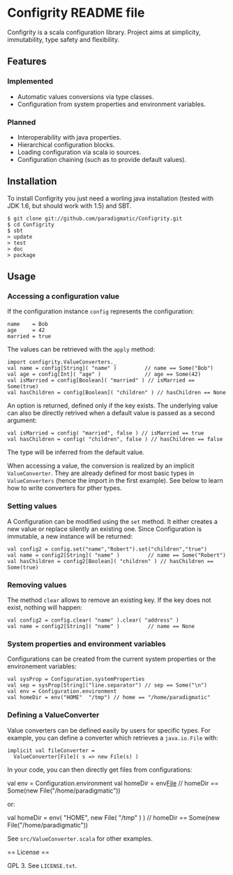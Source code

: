 # Configrity README file #

Configrity is a scala configuration library. Project aims at
simplicity, immutability, type safety and flexibility.

## Features ##

### Implemented ###

  - Automatic values conversions via type classes.
  - Configuration from system properties and environment variables.

### Planned ###

  - Interoperability with java properties.
  - Hierarchical configuration blocks.
  - Loading configuration via scala io sources.
  - Configuration chaining (such as to provide default values).

## Installation ##

To install Configrity you just need a worling java installation (tested with
JDK 1.6, but should work with 1.5) and SBT.

    $ git clone git://github.com/paradigmatic/Configrity.git
    $ cd Configrity
    $ sbt
    > update
    > test
    > doc
    > package

## Usage ##

### Accessing a configuration value ###

If the configuration instance `config` represents the configuration:

    name    = Bob
    age     = 42
    married = true

The values can be retrieved with the `apply` method:

    import configrity.ValueConverters._
    val name = config[String]( "name" )         // name == Some("Bob")
    val age = config[Int]( "age" )              // age == Some(42)
    val isMarried = config[Boolean]( "married" ) // isMarried == Some(true)
    val hasChildren = config[Boolean]( "children" ) // hasChildren == None

An option is returned, defined only if the key exists. The underlying
value can also be directly retrived when a default value is passed as
a second argument:

    val isMarried = config( "married", false ) // isMarried == true
    val hasChildren = config( "children", false ) // hasChildren == false

The type will be inferred from the default value.

When accessing a value, the conversion is realized by an implicit
`ValueConverter`. They are already defined for most basic types in
`ValueConverters` (hence the import in the first example). See below
to learn how to write converters for pther types.

### Setting values ###

A Configuration can be modified using the `set` method. It either creates 
a new value or replace silently an existing one. Since Configuration is
immutable, a new instance will be returned:

    val config2 = config.set("name","Robert").set("children","true")
    val name = config2[String]( "name" )         // name == Some("Robert")
    val hasChildren = config2[Boolean]( "children" ) // hasChildren == Some(true)

### Removing values ###

The method `clear` allows to remove an existing key. If the key does not exist,
nothing will happen:

    val config2 = config.clear( "name" ).clear( "address" )
    val name = config2[String]( "name" )         // name == None

### System properties and environment variables ###

Configurations can be created from the current system properties or the environement
variables:

    val sysProp = Configuration.systemProperties
    val sep = sysProp[String]("line.separator") // sep == Some("\n")
    val env = Configuration.environment
    val homeDir = env("HOME"  "/tmp") // home == "/home/paradigmatic"

### Defining a ValueConverter ###

Value converters can be defined easily by users for specific types. For example, you
can define a converter which retrieves a `java.io.File` with:

    implicit val fileConverter = 
      ValueConverter[File]( s => new File(s) )	       

In your code, you can then directly get files from configurations:

   val env = Configuration.environment
   val homeDir = env[File]( "HOME" ) 
       // homeDir == Some(new File("/home/paradigmatic"))
   
or:

   val homeDir = env( "HOME", new File( "/tmp" ) )
       // homeDir == Some(new File("/home/paradigmatic"))

See `src/ValueConverter.scala` for other examples.

== License ==

GPL 3. See `LICENSE.txt`.